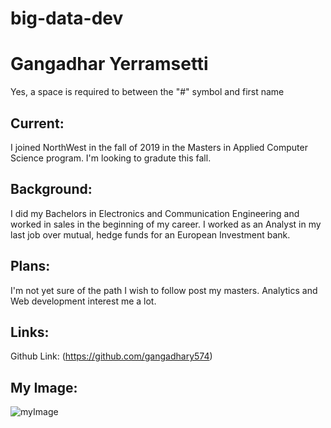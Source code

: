 # big-data-dev

# Gangadhar Yerramsetti

Yes, a space is required to between the "#" symbol and first name 

## Current:

I joined NorthWest in the fall of 2019 in the Masters in Applied Computer Science program. I'm looking to gradute this fall.

## Background: 

I did my Bachelors in Electronics and Communication Engineering and worked in sales in the beginning of my career. I worked as an Analyst in my last job over mutual, hedge funds for an European Investment bank. 

## Plans: 
I'm not yet sure of the path I wish to follow post my masters. Analytics and Web development interest me a lot.

## Links: 
Github Link: (https://github.com/gangadhary574)

## My Image: 

![myImage](me.PNG)
